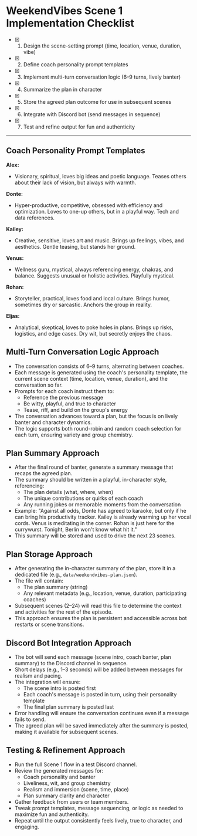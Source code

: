 # WeekendVibes Scene 1 Implementation Checklist

- [x] 1. Design the scene-setting prompt (time, location, venue, duration, vibe)
- [x] 2. Define coach personality prompt templates
- [x] 3. Implement multi-turn conversation logic (6–9 turns, lively banter)
- [x] 4. Summarize the plan in character
- [x] 5. Store the agreed plan outcome for use in subsequent scenes
- [x] 6. Integrate with Discord bot (send messages in sequence)
- [x] 7. Test and refine output for fun and authenticity

---

## Coach Personality Prompt Templates

**Alex:**
- Visionary, spiritual, loves big ideas and poetic language. Teases others about their lack of vision, but always with warmth.

**Donte:**
- Hyper-productive, competitive, obsessed with efficiency and optimization. Loves to one-up others, but in a playful way. Tech and data references.

**Kailey:**
- Creative, sensitive, loves art and music. Brings up feelings, vibes, and aesthetics. Gentle teasing, but stands her ground.

**Venus:**
- Wellness guru, mystical, always referencing energy, chakras, and balance. Suggests unusual or holistic activities. Playfully mystical.

**Rohan:**
- Storyteller, practical, loves food and local culture. Brings humor, sometimes dry or sarcastic. Anchors the group in reality.

**Eljas:**
- Analytical, skeptical, loves to poke holes in plans. Brings up risks, logistics, and edge cases. Dry wit, but secretly enjoys the chaos.

## Multi-Turn Conversation Logic Approach

- The conversation consists of 6–9 turns, alternating between coaches.
- Each message is generated using the coach's personality template, the current scene context (time, location, venue, duration), and the conversation so far.
- Prompts for each coach instruct them to:
  - Reference the previous message
  - Be witty, playful, and true to character
  - Tease, riff, and build on the group's energy
- The conversation advances toward a plan, but the focus is on lively banter and character dynamics.
- The logic supports both round-robin and random coach selection for each turn, ensuring variety and group chemistry.

## Plan Summary Approach

- After the final round of banter, generate a summary message that recaps the agreed plan.
- The summary should be written in a playful, in-character style, referencing:
  - The plan details (what, where, when)
  - The unique contributions or quirks of each coach
  - Any running jokes or memorable moments from the conversation
- Example:
  "Against all odds, Donte has agreed to karaoke, but only if he can bring his productivity tracker. Kailey is already warming up her vocal cords. Venus is meditating in the corner. Rohan is just here for the currywurst. Tonight, Berlin won't know what hit it."
- This summary will be stored and used to drive the next 23 scenes.

## Plan Storage Approach

- After generating the in-character summary of the plan, store it in a dedicated file (e.g., `data/weekendvibes-plan.json`).
- The file will contain:
  - The plan summary (string)
  - Any relevant metadata (e.g., location, venue, duration, participating coaches)
- Subsequent scenes (2–24) will read this file to determine the context and activities for the rest of the episode.
- This approach ensures the plan is persistent and accessible across bot restarts or scene transitions.

## Discord Bot Integration Approach

- The bot will send each message (scene intro, coach banter, plan summary) to the Discord channel in sequence.
- Short delays (e.g., 1–3 seconds) will be added between messages for realism and pacing.
- The integration will ensure:
  - The scene intro is posted first
  - Each coach's message is posted in turn, using their personality template
  - The final plan summary is posted last
- Error handling will ensure the conversation continues even if a message fails to send.
- The agreed plan will be saved immediately after the summary is posted, making it available for subsequent scenes.

## Testing & Refinement Approach

- Run the full Scene 1 flow in a test Discord channel.
- Review the generated messages for:
  - Coach personality and banter
  - Liveliness, wit, and group chemistry
  - Realism and immersion (scene, time, place)
  - Plan summary clarity and character
- Gather feedback from users or team members.
- Tweak prompt templates, message sequencing, or logic as needed to maximize fun and authenticity.
- Repeat until the output consistently feels lively, true to character, and engaging. 
